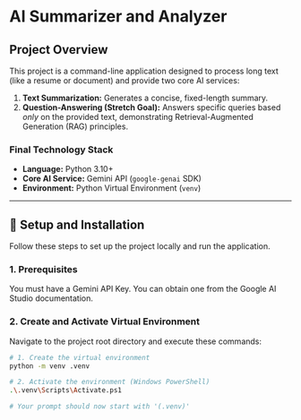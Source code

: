 # AI Summarizer and Analyzer

## Project Overview

This project is a command-line application designed to process long text (like a resume or document) and provide two core AI services:

1.  **Text Summarization:** Generates a concise, fixed-length summary.
2.  **Question-Answering (Stretch Goal):** Answers specific queries based _only_ on the provided text, demonstrating Retrieval-Augmented Generation (RAG) principles.

### Final Technology Stack

- **Language:** Python 3.10+
- **Core AI Service:** Gemini API (`google-genai` SDK)
- **Environment:** Python Virtual Environment (`venv`)

---

## 🚀 Setup and Installation

Follow these steps to set up the project locally and run the application.

### 1. Prerequisites

You must have a Gemini API Key. You can obtain one from the Google AI Studio documentation.

### 2. Create and Activate Virtual Environment

Navigate to the project root directory and execute these commands:

```bash
# 1. Create the virtual environment
python -m venv .venv

# 2. Activate the environment (Windows PowerShell)
.\.venv\Scripts\Activate.ps1

# Your prompt should now start with '(.venv)'
```
